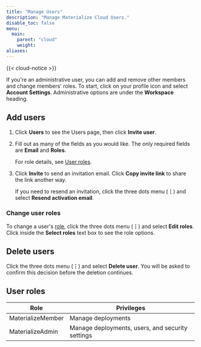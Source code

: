 ```yaml
---
title: "Manage Users"
description: "Manage Materialize Cloud Users."
disable_toc: false
menu:
  main:
    parent: "cloud"
    weight:
aliases:
---
```


{{< cloud-notice >}}

If you're an administrative user, you can add and remove other members and change members' roles. To start, click on your profile icon and select **Account Settings**. Administrative options are under the **Workspace** heading.

## Add users

1. Click **Users** to see the Users page, then click **Invite user**.

1. Fill out as many of the fields as you would like. The only required fields are **Email** and **Roles**.

    For role details, see [User roles](#user-roles).

1. Click **Invite** to send an invitation email. Click **Copy invite link** to share the link another way.

    If you need to resend an invitation, click the three dots menu (**⋮**) and select **Resend activation email**.

### Change user roles

To change a user's [role](#user-roles), click the three dots menu (**⋮**) and select **Edit roles**. Click inside the **Select roles** text box to see the role options.

## Delete users

Click the three dots menu (**⋮**) and select **Delete user**. You will be asked to confirm this decision before the deletion continues.

## User roles

Role | Privileges
-----|-----------
MaterializeMember  | Manage deployments
MaterializeAdmin  |  Manage deployments, users, and security settings
